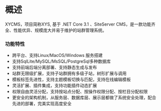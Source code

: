 # 概述

XYCMS，项目简称XYS, 基于 .NET Core 3.1 、SiteServer CMS，是一款功能齐全、性能优异、规模庞大并易于维护的站群管理系统。

### 功能特性

* 跨平台、支持Linux/MacOS/Windows 服务搭建
* 支持SqlLite/MySQL/MsSQL/PostgreSql多种数据库
* 支持前端后端分离部署、支持静态生成与发布
* 站群无限级扩展，支持子站群拥有多级子站，树形扩展与调用
* 模板标签先进性，支持主题模板切换与匹配，支持在线编辑模板
* 灵活扩展、插件集成，支持功能插件动态扩展
* 权限自由灵活分配，支持按站点分配、按操作权限分配、按栏目分配权限
* 更安全的架构机制，从服务层、数据库层、展示层都做了系统安全处理，配合先进的部署，完美实现高度安全

